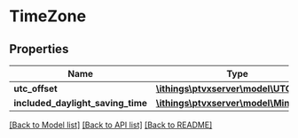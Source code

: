 # TimeZone

## Properties
Name | Type | Description | Notes
------------ | ------------- | ------------- | -------------
**utc_offset** | [**\ithings\ptvxserver\model\UTCOffset**](UTCOffset.md) |  | 
**included_daylight_saving_time** | [**\ithings\ptvxserver\model\Minutes**](Minutes.md) |  | [optional] 

[[Back to Model list]](../../README.md#documentation-for-models) [[Back to API list]](../../README.md#documentation-for-api-endpoints) [[Back to README]](../../README.md)

